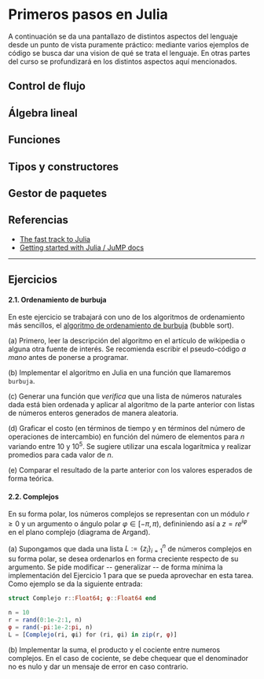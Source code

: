 # Primeros pasos en Julia

A continuación se da una pantallazo de distintos aspectos del lenguaje desde un punto de vista puramente práctico: mediante varios ejemplos de código se busca dar una vision de qué se trata el lenguaje. En otras partes del curso se profundizará en los distintos aspectos aquí mencionados.


## Control de flujo


## Álgebra lineal


## Funciones


## Tipos y constructores


## Gestor de paquetes


## Referencias

- [The fast track to Julia](https://juliadocs.github.io/Julia-Cheat-Sheet)
- [Getting started with Julia / JuMP docs](https://jump.dev/JuMP.jl/stable/tutorials/getting_started/getting_started_with_julia/#Getting-started-with-Julia)

---

## Ejercicios

#### 2.1. Ordenamiento de burbuja

En este ejercicio se trabajará con uno de los algoritmos de ordenamiento más sencillos, el [algoritmo de ordenamiento de burbuja](https://es.wikipedia.org/wiki/Ordenamiento_de_burbuja) (bubble sort).
    
(a) Primero, leer la descripción del algoritmo en el artículo de wikipedia o alguna otra fuente de interés. Se recomienda escribir el pseudo-código *a mano* antes de ponerse a programar.

(b) Implementar el algoritmo en Julia en una función que llamaremos `burbuja`.

(c) Generar una función que *verifica* que una lista de números naturales dada está bien ordenada y aplicar al algoritmo de la parte anterior con listas de números enteros generados de manera aleatoria.

(d) Graficar el costo (en términos de tiempo y en términos del número de operaciones de intercambio) en función del número de elementos para $n$ variando entre $10$ y $10^5$. Se sugiere utilizar una escala logarítmica y realizar promedios para cada valor de $n$.

(e) Comparar el resultado de la parte anterior con los valores esperados de forma teórica.

#### 2.2. Complejos

En su forma polar, los números complejos se representan con un módulo $r \geq 0$ y un argumento o ángulo polar $\varphi \in [-\pi, \pi)$, defininiendo así a $z = re^{i\varphi}$ en el plano complejo (diagrama de Argand). 

(a) Supongamos que dada una lista $L := \{z_i\}_{i=1}^{n}$ de números complejos en su forma polar, se desea ordenarlos en forma creciente respecto de su argumento. Se pide modificar -- generalizar -- de forma mínima la implementación del Ejercicio 1 para que se pueda aprovechar en esta tarea. Como ejemplo se da la siguiente entrada:

```julia
struct Complejo r::Float64; φ::Float64 end

n = 10
r = rand(0:1e-2:1, n)
φ = rand(-pi:1e-2:pi, n)
L = [Complejo(ri, φi) for (ri, φi) in zip(r, φ)]
```

(b) Implementar la suma, el producto y el cociente entre numeros complejos. En el caso de cociente, se debe chequear que el denominador no es nulo y dar un mensaje de error en caso contrario.
